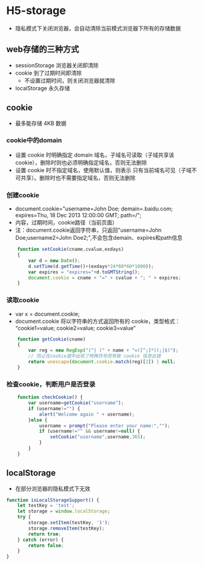 # H5-storage

- 隐私模式下关闭浏览器，会自动清除当前模式浏览器下所有的存储数据

## web存储的三种方式

- sessionStorage 浏览器关闭即清除
- cookie 到了过期时间即清除
  - 不设置过期时间，则关闭浏览器就清除
- localStorage 永久存储

## cookie

- 最多能存储 4KB 数据

### cookie中的domain

- 设置 cookie 时明确指定 domain 域名，子域名可读取（子域共享该cookie），删除时则也必须明确指定域名，否则无法删除
- 设置 cookie 时不指定域名，使用默认值，则表示 只有当前域名可见（子域不可共享）。删除时也不需要指定域名，否则无法删除

### 创建cookie

- document.cookie="username=John Doe; demain=.baidu.com; expires=Thu, 18 Dec 2013 12:00:00 GMT; path=/";
- 内容，过期时间，cookie路径（当前页面）
- 注：document.cookie返回字符串，只返回"username=John Doe;username2=John Doe2;",不会包含demain、expires和path信息

```javascript
    function setCookie(cname,cvalue,exdays)
    {
        var d = new Date();
        d.setTime(d.getTime()+(exdays*24*60*60*1000));
        var expires = "expires="+d.toGMTString();
        document.cookie = cname + "=" + cvalue + "; " + expires;
    }
```

### 读取cookie

- var x = document.cookie;
- document.cookie 将以字符串的方式返回所有的 cookie，类型格式： “cookie1=value; cookie2=value; cookie3=value”

```javascript
    function getCookie(cname)
    {
        var reg = new RegExp("(^| )" + name + "=([^;]*)(;|$)");
        // 防止在cookie值中出现了特殊符号而导致 cookie 信息出错
        return unescape(document.cookie.match(reg)[2]) | null;
    }
```

### 检查cookie，判断用户是否登录

```javascript
    function checkCookie() {
        var username=getCookie("username");
        if (username!="") {
            alert("Welcome again " + username);
        }else {
            username = prompt("Please enter your name:","");
            if (username!="" && username!=null) {
                setCookie("username",username,365);
            }
        }
    }
```

## localStorage

- 在部分浏览器的隐私模式下无效

```js
function isLocalStorageSupport() {
    let testKey = 'test';
    let storage = window.localStorage;
    try {
        storage.setItem(testKey, '1');
        storage.removeItem(testKey);
        return true;
    } catch (error) {
        return false;
    }
}
```
